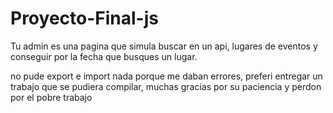 # Proyecto-Final-js
Tu admin
es una pagina que simula buscar en un api, lugares de eventos y conseguir por la fecha que busques un lugar.




no pude export e import nada porque me daban errores, preferi entregar un trabajo que se pudiera compilar, muchas gracias por su paciencia y perdon por el pobre trabajo
